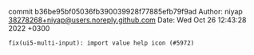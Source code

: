 commit b36be95bf05036fb390039928f77885efb79f9ad
Author: niyap <38278268+niyap@users.noreply.github.com>
Date:   Wed Oct 26 12:43:28 2022 +0300

    fix(ui5-multi-input): import value help icon (#5972)
